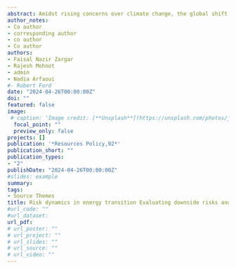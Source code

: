 ```yaml
---
abstract: Amidst rising concerns over climate change, the global shift from oil-powered vehicles to lithium-powered electric vehicles marks a critical pivot in the energy sector. This transition holds profound implications for the traditional dominance of oil in the energy market. This study aims to investigate the risk dynamics between the fossil fuel sector, represented by the crude oil, and the renewable energy sector, symbolized by lithium, focusing on the risk spillover and interconnectedness. The study employs a two-step approach that combines the condi- tional autoregressive value-at-risk (CAViaR) and time-varying parameters vector-autoregression (TVP-VAR). The study spans from January 2011 to August 2023, focusing on extreme market events like the COVID-19 pandemic and the Russia-Ukraine conflict. Findings reveal a strong tail-risk connectedness between the lithium stocks of the same country, and during extreme market events such as the COVID-19 pandemic and the Russia-Ukraine conflict, there is a strong transmission of tail risk across the lithium stocks of different countries. Moreover, a strong bidirectional tail-risk connectedness is observed between crude oil and lithium stocks. The study has important implications for portfolio managers, fund managers and investors with respect to portfolio optimi- zation and asset allocation. Also, the findings have important implications for financial risk management with respect to energy transition from fossil fuels to renewable energy.
author_notes:
- Co author
- corresponding author
- co author
- Co author
authors:
- Faisal Nazir Zargar
- Rajesh Mohnot
- admin
- Nadia Arfaoui
#- Robert Ford
date: "2024-04-26T00:00:00Z"
doi: ""
featured: false
image:
 # caption: 'Image credit: [**Unsplash**](https://unsplash.com/photos/jdD8gXaTZsc)'
  focal_point: ""
  preview_only: false
projects: []
publication: '*Resources Policy,92*'
publication_short: ""
publication_types:
- "2"
publishDate: "2024-04-26T00:00:00Z"
#slides: example
summary:
tags:
- Source Themes
title: Risk dynamics in energy transition Evaluating downside risks and interconnectedness in fossil fuel and renewable energy markets
#url_code: ""
#url_dataset: 
url_pdf:
# url_poster: ""
# url_project: ""
# url_slides: ""
# url_source: ""
# url_video: ""
---
```


